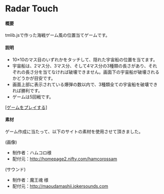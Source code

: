 # Radar Touch
#### 概要
tmlib.jsで作った海戦ゲーム風の位置当てゲームです。

#### 説明
* 10×10のマス目のいずれかをタッチして、隠れた宇宙船の位置を当てます。
* 宇宙船は、2マス分、3マス分、そして4マス分の3種類の長さがあり、それぞれの長さ分を当てなければ破壊できません。画面下の宇宙船が破壊されるかどうかが目安です。
* 画面上部に表示されている爆弾の数以内で、3種類全ての宇宙船を破壊できれば勝利です。
* ゲームは5回戦です。

[[ゲームをプレイする]](http://alkn203.github.io/radar_touch/)

#### 素材
ゲーム作成に当たって、以下のサイトの素材を使用させて頂きました。

(画像)
* 制作者：ハムコロ様
* 配付元：http://homepage2.nifty.com/hamcorossam

(サウンド)
* 制作者：魔王魂 様
* 配付元：http://maoudamashii.jokersounds.com
